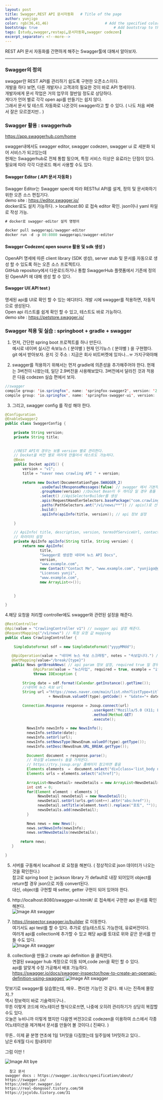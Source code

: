 ```yaml
---
layout: post
title: Swagger,REST API 문서자동화   # Title of the page
author: yunjigo                   
color: rgb(36,41,46)                          # Add the specified color as feature image, and change link colors in post
bootstrap: true                                   # Add bootstrap to the page
tags: [study,swagger,restapi,문서자동화,swagger codezen]
excerpt_separator: <!--more-->
---
```


REST API 문서 자동화를 간편하게 해주는 Swagger툴에 대해서 알아보자.

 <!--more-->

----

### Swagger의 정의
swagger란 REST API를 관리하기 쉽도록 구현한 오픈소스이다.  
개발을 하다 보면, 다른 개발자나 고객과의 필요한 것이 바로 API 명세이다.  
개발자에게 문서 작업은 거의 업무의 절반일 정도로 상당하다.  
게다가 언어 별로 각각 open api를 만들기는 쉽지 않다.  
그래서 문서 및 테스트 자동화로 나온것이 swagger라고 할 수 있다. ( 나도 처음 써봐서 잘은 모르겠지만.. )
  
### Swagger 활용 : swaggerhub  

https://app.swaggerhub.com/home  

swagger내에서도  swagger editor, swagger codezen, swagger ui 로 세분화 되어 서비스가 되고있는데  
현재는 Swaggerhub로 전체 통합 됬으며, 특정 서비스 이상은 유료라는 단점이 있다.  필요에 따라 각각 다운로드 해서 사용할 수도 있다.  


#### Swagger Editor ( API 문서 자동화 )  
Swagger Editor는 Swagger spec에 따라 RESTful API를 설계, 정의 및 문서화하기 위한 오픈 소스 편집기다.   
demo site : https://editor.swagger.io/  
docker로도 설치 가능하다.  >  localhost:80 로 접속 editor 확인. json이나 yaml 파일로 작성 가능.  

```java
# docker로 swagger-editor 설치 명령어
 
docker pull swaggerapi/swagger-editor
docker run -d -p 80:8080 swaggerapi/swagger-editor
```

#### Swagger Codezen( open source 활용 및 sdk 생성 )  
OpenAPI 명세에 따른 client library (SDK 생성), server stub 및 문서를 자동으로 생성 할 수 있도록 하는 오픈 소스 프로젝트다.  
GitHub repository에서 다운로드하거나 통합 SwaggerHub 플랫폼에서 기존에 정의 된 OpenAPI 에 대해 생성 할 수 있다.  


#### Swagger UI( API test )  
명세된 api를 UI로 확인 할 수 있는 에디터다. 개발 시에 swagger를 적용하면, 자동적으로 생성된다.  
Open api 리스트를 쉽게 확인 할 수 있고, 테스트도 바로 가능하다.  
demo site : https://petstore.swagger.io/

  
  
  

### Swagger 적용 및 실습 : springboot + gradle + swagger  
1. 먼저, 간단한 spring boot 프로젝트를 하나 만든다.  
예시로 네이버 실시간 속보뉴스 ( 분야별 ) 현재 인기뉴스 ( 분야별 ) 을 구현했다.  
git 에서 받아보자. 윤지 깃 주소 : 지금은 회사 비트버켓에 있자나...ㅠ 가지구와야해  
  
  
2. swagger를 적용하기 위해서는 먼저 gradle에 의존성을 추가해주어야 한다.
현재는 3버전이 나왔는데, 일단 2.9버전을 사용해보았다. 3버전에서 달라진 것과 적용은 다음 codezen 실습 편에서 보자.  

```java
//swagger
compile group: 'io.springfox', name: 'springfox-swagger2', version: '2.9.2'
compile group: 'io.springfox', name: 'springfox-swagger-ui', version: '2.9.2'
```  
3. 그리고, swagger config 를 작성 해야 한다.  
```java
@Configuration
@EnableSwagger2
public class SwaggerConfig {
 
    private String version;
    private String title;
 
 
    //REST API의 경우는 보통 version 별로 관리한다.
    // Docket을 버전 별로 여러개 만들어서 테스트도 가능하다.
    @Bean
    public Docket apiV1() {
        version = "v1";
        title = "naver news crawling API " + version;
 
        return new Docket(DocumentationType.SWAGGER_2)
                .useDefaultResponseMessages(false) // swagger 에서 기본적으로 제공하는 return 메세지를 사용하지 않는다는 의미. 따로 설정 가능
                .groupName(version) //Docket Bean이 두 개이상 일 경우 충돌 방지
                .select() //ApiSelectorBuilder를 생성
                .apis(RequestHandlerSelectors.basePackage("com.crawling.controller")) //api 스펙이 작성되어 있는 패키지를 지정 , 지정하지 않고 any로 설정 할 수도 있다.
                .paths(PathSelectors.ant("/v1/news/**")) // apis()로 선택되어진 API중 특정 path 조건에 맞는 API들을 다시 필터링하여 문서화
                .build()
                .apiInfo(apiInfo(title, version)); // api 정보 설정
 
    }
 
    // ApiInfo( title, description, version, termsOfServiceUrl, contact, license, licenseUrl, vendorExtensions )
    // 파라미터 설정
    private ApiInfo apiInfo(String title, String version) {
        return new ApiInfo(
                title,
                "Swagger로 생성한 네이버 뉴스 API Docs",
                version,
                "www.example.com",
                new Contact("Contact Me", "www.example.com", "yunjigo@gmail.com"),
                "Licenses yunji",
                "www.example.com",
                new ArrayList<>());
 
                 
    }
     
}
```

4.해당 요청을 처리할 controller에도 swagger와 관련된 설정을 해준다.
```java
@RestController
@Api(value = "CrawlingController v1") // swagger api 설정 해준다.
@RequestMapping("/v1/news") // 특정 요청 값 mapping
public class CrawlingController {
     
    SimpleDateFormat sdf = new SimpleDateFormat("yyyyMMdd");
    
   @ApiOperation(value = "네이버 뉴스 속보 스크래핑", notes = "속보입니다.") // api 속성 값 설정
   @GetMapping(value="/break/{type}")
   public News getBreakNews( // api param 정보 설정, required true 일 경우 필수
             @ApiParam(value = "뉴스타입", required = true, example = "it") @PathVariable("type") String type)
             throws IOException {
 
        String date = sdf.format(Calendar.getInstance().getTime());
        //네이버 뉴스 속보 url
        String url ="https://news.naver.com/main/list.nhn?listType=title&mode=LSD&mid=sec&sid1="
                    + NewsEnum.valueOf(type).getCode() + "&date="+ date;
 
        Connection.Response response = Jsoup.connect(url)
                                        .userAgent("Mozilla/5.0 (X11; Linux x86_64) AppleWebKit/537.36 (KHTML, like Gecko) Chrome/81.0.4044.138 Safari/537.36")
                                        .method(Method.GET)
                                        .execute();
 
          NewsInfo newsInfo = new NewsInfo();                             
          newsInfo.setDate(date);
          newsInfo.setUrl(url);
          newsInfo.setNewsType(NewsEnum.valueOf(type).getType());
          newsInfo.setDesc(NewsEnum.URL_BREAK.getType());              
 
          Document document = response.parse();
          // 파싱할 elements 들을 가져온다.
          // https://try.jsoup.org/ 홈페이지 참고하면 좋음
          Elements elements  =  document.select("div[class='list_body newsflash_body'] > ul > li").removeAttr("i");
          Elements urls = elements.select("a[href]");
 
          ArrayList<NewsDetail> newsDetails = new ArrayList<NewsDetail>();
          int cnt = 0;
          for(Element element : elements ){
               NewsDetail newsDetail = new NewsDetail();
               newsDetail.setUrl(urls.get(cnt++).attr("abs:href"));
               newsDetail.setTitle(element.text().replace("포토", ""));
               newsDetails.add(newsDetail);
          }
 
          News news = new News();
          news.setNewsInfo(newsInfo);
          news.setNewsDetails(newsDetails);
 
       return news;
   }
 
}
```


5. 서버를 구동해서 localhost 로 요청을 해본다. ( 정상적으로 json 데이터가 나오는 것을 확인한다.)  
참고로 spring boot 는 jackson library 가 default로 내장 되어있어 object를 return할 경우 json으로 자동 convert된다.  
대신, object를 구현할 때 setter, getter 구현이 되어 있어야 한다.   


6. http://localhost:8080/swagger-ui.html#/ 로 접속해서 구현한 api 문서를 확인해본다.  
![Image Alt swagger](/img/tech/swagger.png)  
  
  

7. https://inspector.swagger.io/builder 로 이동한다.  
여기서도 api test를 할 수 있다. 추가로 성능테스트도 가능한데, 유료버전이다.  
여러개 api를 collection에 추가할 수 있고 해당 api를 토대로 위와 같은 문서를 만들 수도 있다.  
![Image Alt swagger](/img/tech/swagger1.png)  
  
  
8. collection을 만들고 create api definition 을 클릭한다.  
연결된 swagger hub 계정으로 이동 되며,code zen을 확인 할 수 있다.  
api를 알맞게 수정 가공해서 배포 가능하다.  
https://swagger.io/docs/swagger-inspector/how-to-create-an-openapi-definition-using-swagger/
![Image Alt swagger](/img/tech/swagger2.png)

  
맛보기로 swagger를 실습했는데, 매우.. 편리한 기능인 것 같다. 왜 나는 진즉에 몰랐지..?  
역시 정보력이 바로 기술력이구나..  
무튼 이렇게 코드에 어노테이션 형식으로쓰면, 나중에 오히려 관리하기가 상당히 복잡할 수도 있다.  
오늘은 뉴비니까 이렇게 했지만 다음엔 버전3으로 codezen을 이용하여 소스에서 각종 어노테이션을 제거해서 문서를 만들어 볼 것이다.( 진짜다. )  
  
  
무튼.. 이제 끝 분명 연초에 1일 1커밋을 다짐했는데 일주일에 1커밋하고 있다..  
남은 6개월 다시 힘내야지!  


그럼 이만 ! 


  
![Image Alt bye](/img/bye.gif)


```
  참고 문서   
swagger docs : https://swagger.io/docs/specification/about/
https://swagger.io/
https://editor.swagger.io/
https://real-dongsoo7.tistory.com/58
https://jojoldu.tistory.com/31
```
